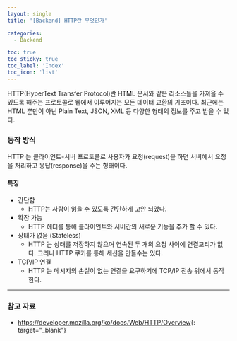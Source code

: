 ```yaml
---
layout: single
title: '[Backend] HTTP란 무엇인가'

categories:
  - Backend

toc: true
toc_sticky: true
toc_label: 'Index'
toc_icon: 'list'
---
```


HTTP(HyperText Transfer Protocol)란 HTML 문서와 같은 리소스들을 가져올 수 있도록 해주는 프로토콜로 웹에서 이루어지는 모든 데이터 교환의 기초이다. 최근에는 HTML 뿐만이 아닌 Plain Text, JSON, XML 등 다양한 형태의 정보를 주고 받을 수 있다.

### 동작 방식

HTTP 는 클라이언트-서버 프로토콜로 사용자가 요청(request)을 하면 서버에서 요청을 처리하고 응답(response)을 주는 형태이다.

#### 특징

- 간단함
  - HTTP는 사람이 읽을 수 있도록 간단하게 고안 되었다.
- 확장 가능
  - HTTP 헤더를 통해 클라이언트와 서버간의 새로운 기능을 추가 할 수 있다.
- 상태가 없음 (Stateless)
  - HTTP 는 상태를 저장하지 않으며 연속된 두 개의 요청 사이에 연결고리가 없다. 그러나 HTTP 쿠키를 통해 세션을 만들수는 있다.
- TCP/IP 연결
  - HTTP 는 메시지의 손실이 없는 연결을 요구하기에 TCP/IP 전송 위에서 동작한다.

---

### 참고 자료

- <https://developer.mozilla.org/ko/docs/Web/HTTP/Overview>{: target="\_blank"}
